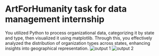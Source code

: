 # ArtForHumanity task for data management internship

You utilized Python to process organizational data, categorizing it by state and type, then visualized it using matplotlib. Through this, you effectively analyzed the distribution of organization types across states,
enhancing insights into geographical representation.
![output 1](https://github.com/rixhi002/ArtForHumanity_task_for_data_management/assets/94241513/dd8a1b73-fe66-4dc2-b49f-8081839d98f0)
![output 2](https://github.com/rixhi002/ArtForHumanity_task_for_data_management/assets/94241513/971cfa91-0ba9-4538-a63a-8413ab64bc5d)
